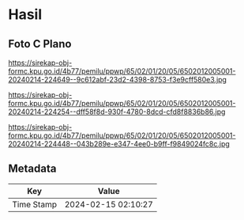 # Hasil

## Foto C Plano

https://sirekap-obj-formc.kpu.go.id/4b77/pemilu/ppwp/65/02/01/20/05/6502012005001-20240214-224649--9c612abf-23d2-4398-8753-f3e9cff580e3.jpg

https://sirekap-obj-formc.kpu.go.id/4b77/pemilu/ppwp/65/02/01/20/05/6502012005001-20240214-224254--dff58f8d-930f-4780-8dcd-cfd8f8836b86.jpg

https://sirekap-obj-formc.kpu.go.id/4b77/pemilu/ppwp/65/02/01/20/05/6502012005001-20240214-224448--043b289e-e347-4ee0-b9ff-f9849024fc8c.jpg


## Metadata

| Key        | Value               |
| ---------- | ------------------- |
| Time Stamp | 2024-02-15 02:10:27 |



